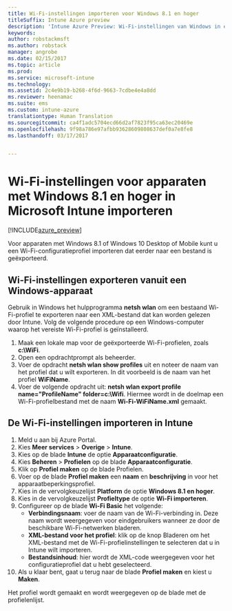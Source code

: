 ```yaml
---
title: Wi-Fi-instellingen importeren voor Windows 8.1 en hoger
titleSuffix: Intune Azure preview
description: 'Intune Azure Preview: Wi-Fi-instellingen van Windows in een Intune-Wi-Fi-profiel importeren.'
keywords: 
author: robstackmsft
ms.author: robstack
manager: angrobe
ms.date: 02/15/2017
ms.topic: article
ms.prod: 
ms.service: microsoft-intune
ms.technology: 
ms.assetid: 2c4e9b19-b268-4f6d-9663-7cdbe4e4a8dd
ms.reviewer: heenamac
ms.suite: ems
ms.custom: intune-azure
translationtype: Human Translation
ms.sourcegitcommit: ca4f1adc5704ecd66d2af7823f95ca63ec20469e
ms.openlocfilehash: 9f98a786e97afbb93628609808637def0a7e8fe8
ms.lasthandoff: 03/17/2017


---
```


# <a name="how-to-import-wi-fi-settings-for-windows-81-and-later-devices-in-microsoft-intune"></a>Wi-Fi-instellingen voor apparaten met Windows 8.1 en hoger in Microsoft Intune importeren

[!INCLUDE[azure_preview](../includes/azure_preview.md)]

Voor apparaten met Windows 8.1 of Windows 10 Desktop of Mobile kunt u een Wi-Fi-configuratieprofiel importeren dat eerder naar een bestand is geëxporteerd.

## <a name="export-wi-fi-settings-from-a-windows-device"></a>Wi-Fi-instellingen exporteren vanuit een Windows-apparaat

Gebruik in Windows het hulpprogramma **netsh wlan** om een bestaand Wi-Fi-profiel te exporteren naar een XML-bestand dat kan worden gelezen door Intune. Volg de volgende procedure op een Windows-computer waarop het vereiste Wi-Fi-profiel is geïnstalleerd.
1. Maak een lokale map voor de geëxporteerde Wi-Fi-profielen, zoals **c:\WiFi**.
1. Open een opdrachtprompt als beheerder.
1. Voer de opdracht **netsh wlan show profiles** uit en noteer de naam van het profiel dat u wilt exporteren. In dit voorbeeld is de naam van het profiel **WiFiName**.
1. Voer de volgende opdracht uit: **netsh wlan export profile name="ProfileName" folder=c:\Wifi**. Hiermee wordt in de doelmap een Wi-Fi-profielbestand met de naam **Wi-Fi-WiFiName.xml** gemaakt.

## <a name="import-the-wi-fi-settings-into-intune"></a>De Wi-Fi-instellingen importeren in Intune

1. Meld u aan bij Azure Portal.
2. Kies **Meer services** > **Overige** > **Intune**.
3. Kies op de blade **Intune** de optie **Apparaatconfiguratie**.
2. Kies **Beheren** > **Profielen** op de blade **Apparaatconfiguratie**.
3. Klik op **Profiel maken** op de blade Profielen.
4. Voer op de blade **Profiel maken** een **naam** en **beschrijving** in voor het apparaatbeperkingsprofiel.
5. Kies in de vervolgkeuzelijst **Platform** de optie **Windows 8.1 en hoger**.
6. Kies in de vervolgkeuzelijst **Profieltype** de optie **Wi-Fi importeren**.
7. Configureer op de blade **Wi-Fi Basic** het volgende:
    - **Verbindingsnaam**: voer de naam van de Wi-Fi-verbinding in. Deze naam wordt weergegeven voor eindgebruikers wanneer ze door de beschikbare Wi-Fi-netwerken bladeren.
    - **XML-bestand voor het profiel**: klik op de knop Bladeren om het XML-bestand met de Wi-Fi-profielinstellingen te selecteren dat u in Intune wilt importeren.
    - **Bestandsinhoud**: hier wordt de XML-code weergegeven voor het configuratieprofiel dat u hebt geselecteerd.
8. Als u klaar bent, gaat u terug naar de blade **Profiel maken** en kiest u **Maken**.

Het profiel wordt gemaakt en wordt weergegeven op de blade met de profielenlijst.

